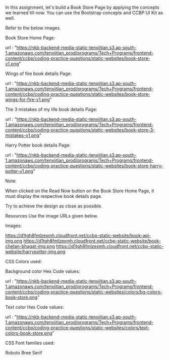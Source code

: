 In this assignment, let's build a Book Store Page by applying the concepts we learned till now. You can use the Bootstrap concepts and CCBP UI Kit as well.



Refer to the below images.



Book Store Home Page:

url  :  "https://nkb-backend-media-static-tenxiitian.s3.ap-south-1.amazonaws.com/tenxiitian_prod/programs/Tech+Programs/frontend-content/ccbp/coding-practice-questions/static-websites/book-store-v1.png"

Wings of fire book details Page:

url  :  "https://nkb-backend-media-static-tenxiitian.s3.ap-south-1.amazonaws.com/tenxiitian_prod/programs/Tech+Programs/frontend-content/ccbp/coding-practice-questions/static-websites/book-store-wings-for-fire-v1.png"

The 3 mistakes of my life book details Page:

url  :   "https://nkb-backend-media-static-tenxiitian.s3.ap-south-1.amazonaws.com/tenxiitian_prod/programs/Tech+Programs/frontend-content/ccbp/coding-practice-questions/static-websites/book-store-3-mistakes-v1.png"

Harry Potter book details Page:

url  :   "https://nkb-backend-media-static-tenxiitian.s3.ap-south-1.amazonaws.com/tenxiitian_prod/programs/Tech+Programs/frontend-content/ccbp/coding-practice-questions/static-websites/book-store-harry-potter-v1.png"

Note:

When clicked on the Read Now button on the Book Store Home Page, it must display the respective book details page.

Try to achieve the design as close as possible. 

Resources
Use the image URLs given below.

Images:

https://d1tgh8fmlzexmh.cloudfront.net/ccbp-static-website/book-apj-img.png
https://d1tgh8fmlzexmh.cloudfront.net/ccbp-static-website/book-chetan-bhagat-img.png
https://d1tgh8fmlzexmh.cloudfront.net/ccbp-static-website/harrypotter-img.png


CSS Colors used:

Background color Hex Code values:

url  :  "https://nkb-backend-media-static-tenxiitian.s3.ap-south-1.amazonaws.com/tenxiitian_prod/programs/Tech+Programs/frontend-content/ccbp/coding-practice-questions/static-websites/colors/bg-colors-book-store.png"

Text color Hex Code values:

url : "https://nkb-backend-media-static-tenxiitian.s3.ap-south-1.amazonaws.com/tenxiitian_prod/programs/Tech+Programs/frontend-content/ccbp/coding-practice-questions/static-websites/colors/text-colors-book-store.png"


CSS Font families used:

Roboto
Bree Serif
